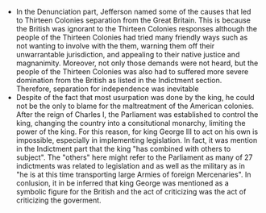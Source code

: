 - In the Denunciation part, Jefferson named some of the causes that led to Thirteen Colonies separation from the Great Britain. This is because the British was ignorant to the Thirteen Colonies responses although the people of the Thirteen Colonies had tried many friendly ways such as not wanting to involve with the them, warning them off their unwarrantable jurisdiction, and appealing to their native justice and magnanimity. Moreover, not only those demands were not heard, but the people of the Thirteen Colonies was also had to suffered more severe domination from the British as listed in the Indictment section. Therefore, separation for independence was inevitable
- Despite of the fact that most usurpation was done by the king, he could not be the only to blame for the maltreatment of the American colonies. After the reign of Charles I, the Parliament was established to control the king, changing the country into a consitutional monarchy, limiting the power of the king. For this reason, for king George III to act on his own is impossible, especially in implementing legislation. In fact, it was mention in the Indictment part that the king "has combined with others to subject". The "others" here might refer to the Parliament as many of 27 indictments was related to legislation and as well as the military as in "he is at this time transporting large Armies of foreign Mercenaries". In conlusion, it in be inferred that king George was mentioned as a symbolic figure for the British and the act of criticizing was the act of criticizing the goverment.